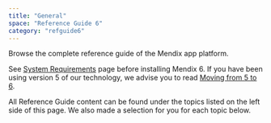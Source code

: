 ```yaml
---
title: "General"
space: "Reference Guide 6"
category: "refguide6"
---
```


Browse the complete reference guide of the Mendix app platform.

See [System Requirements](System+Requirements) page before installing Mendix 6. If you have been using version 5 of our technology, we advise you to read [Moving from 5 to 6](Moving+from+5+to+6).

All Reference Guide content can be found under the topics listed on the left side of this page. We also made a selection for you for each topic below.